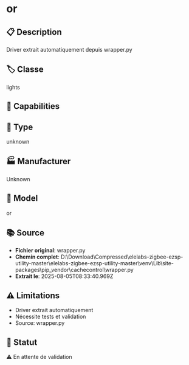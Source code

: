 # or

## 📋 Description
Driver extrait automatiquement depuis wrapper.py

## 🏷️ Classe
lights

## 🔧 Capabilities


## 📡 Type
unknown

## 🏭 Manufacturer
Unknown

## 📱 Model
or

## 📚 Source
- **Fichier original**: wrapper.py
- **Chemin complet**: D:\Download\Compressed\elelabs-zigbee-ezsp-utility-master\elelabs-zigbee-ezsp-utility-master\venv\Lib\site-packages\pip\_vendor\cachecontrol\wrapper.py
- **Extrait le**: 2025-08-05T08:33:40.969Z

## ⚠️ Limitations
- Driver extrait automatiquement
- Nécessite tests et validation
- Source: wrapper.py

## 🚀 Statut
⚠️ En attente de validation
